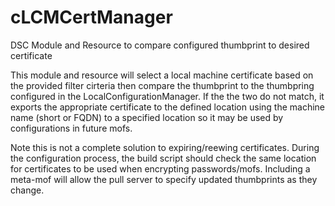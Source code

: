 # cLCMCertManager
DSC Module and Resource to compare configured thumbprint to desired certificate

This module and resource will select a local machine certificate based on the provided filter cirteria then compare the thumbprint to the thumbpring configured in the LocalConfigurationManager.  If the the two do not match, it exports the appropriate certificate to the defined location using the machine name (short or FQDN) to a specified location so it may be used by configurations in future mofs.

Note this is not a complete solution to expiring/reewing certificates.  During the configuration process, the build script should check the same location for certificates to be used when encrypting passwords/mofs.  Including a meta-mof will allow the pull server to specify updated thumbprints as they change.
